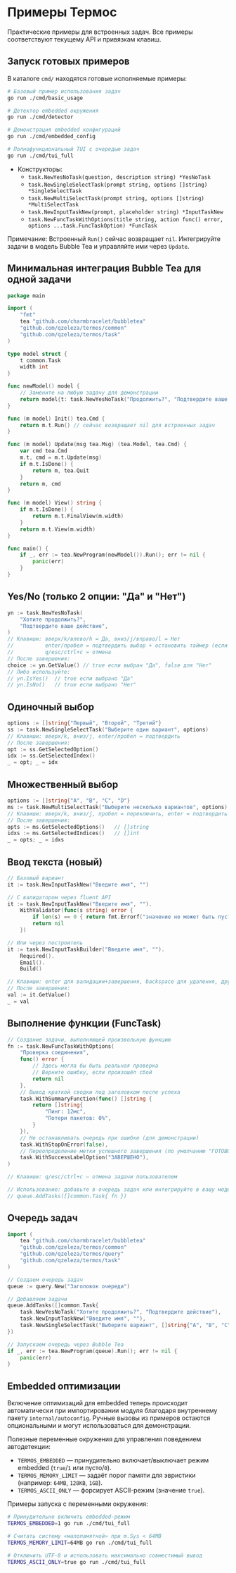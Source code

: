 # Примеры Термос

Практические примеры для встроенных задач. Все примеры соответствуют текущему API и привязкам клавиш.

## Запуск готовых примеров

В каталоге `cmd/` находятся готовые исполняемые примеры:

```bash
# Базовый пример использования задач
go run ./cmd/basic_usage

# Детектор embedded окружения
go run ./cmd/detector

# Демонстрация embedded конфигураций
go run ./cmd/embedded_config

# Полнофункциональный TUI с очередью задач
go run ./cmd/tui_full
```

- Конструкторы:
  - `task.NewYesNoTask(question, description string) *YesNoTask`
  - `task.NewSingleSelectTask(prompt string, options []string) *SingleSelectTask`
  - `task.NewMultiSelectTask(prompt string, options []string) *MultiSelectTask`
  - `task.NewInputTaskNew(prompt, placeholder string) *InputTaskNew`
  - `task.NewFuncTaskWithOptions(title string, action func() error, options ...task.FuncTaskOption) *FuncTask`

Примечание: Встроенный `Run()` сейчас возвращает `nil`. Интегрируйте задачи в модель Bubble Tea и управляйте ими через `Update`.

## Минимальная интеграция Bubble Tea для одной задачи

```go
package main

import (
    "fmt"
    tea "github.com/charmbracelet/bubbletea"
    "github.com/qzeleza/termos/common"
    "github.com/qzeleza/termos/task"
)

type model struct {
    t common.Task
    width int
}

func newModel() model {
    // Замените на любую задачу для демонстрации
    return model{t: task.NewYesNoTask("Продолжить?", "Подтвердите ваше действие"), width: 60}
}

func (m model) Init() tea.Cmd {
    return m.t.Run() // сейчас возвращает nil для встроенных задач
}

func (m model) Update(msg tea.Msg) (tea.Model, tea.Cmd) {
    var cmd tea.Cmd
    m.t, cmd = m.t.Update(msg)
    if m.t.IsDone() {
        return m, tea.Quit
    }
    return m, cmd
}

func (m model) View() string {
    if m.t.IsDone() {
        return m.t.FinalView(m.width)
    }
    return m.t.View(m.width)
}

func main() {
    if _, err := tea.NewProgram(newModel()).Run(); err != nil {
        panic(err)
    }
}
```

## Yes/No (только 2 опции: "Да" и "Нет")

```go
yn := task.NewYesNoTask(
    "Хотите продолжить?",
    "Подтвердите ваше действие",
)
// Клавиши: вверх/k/влево/h = Да, вниз/j/вправо/l = Нет
//          enter/пробел = подтвердить выбор + остановить таймер (если есть)
//          q/esc/ctrl+c = отмена
// После завершения:
choice := yn.GetValue() // true если выбран "Да", false для "Нет"
// Либо используйте:
// yn.IsYes()  // true если выбрано "Да"
// yn.IsNo()   // true если выбрано "Нет"
```

## Одиночный выбор

```go
options := []string{"Первый", "Второй", "Третий"}
ss := task.NewSingleSelectTask("Выберите один вариант", options)
// Клавиши: вверх/k, вниз/j, enter/пробел = подтвердить
// После завершения:
opt := ss.GetSelectedOption()
idx := ss.GetSelectedIndex()
_ = opt; _ = idx
```

## Множественный выбор

```go
options := []string{"A", "B", "C", "D"}
ms := task.NewMultiSelectTask("Выберите несколько вариантов", options)
// Клавиши: вверх/k, вниз/j, пробел = переключить, enter = подтвердить
// После завершения:
opts := ms.GetSelectedOptions()   // []string
idxs := ms.GetSelectedIndices()   // []int
_ = opts; _ = idxs
```

## Ввод текста (новый)

```go
// Базовый вариант
it := task.NewInputTaskNew("Введите имя", "")

// С валидатором через fluent API
it := task.NewInputTaskNew("Введите имя", "").
    WithValidator(func(s string) error {
        if len(s) == 0 { return fmt.Errorf("значение не может быть пустым") }
        return nil
    })

// Или через построитель
it := task.NewInputTaskBuilder("Введите имя", "").
    Required().
    Email().
    Build()

// Клавиши: enter для валидации+завершения, backspace для удаления, другие клавиши добавляют символы
// После завершения:
val := it.GetValue()
_ = val
```

## Выполнение функции (FuncTask)

```go
// Создание задачи, выполняющей произвольную функцию
fn := task.NewFuncTaskWithOptions(
    "Проверка соединения",
    func() error {
        // Здесь могла бы быть реальная проверка
        // Верните ошибку, если произошёл сбой
        return nil
    },
    // Вывод краткой сводки под заголовком после успеха
    task.WithSummaryFunction(func() []string {
        return []string{
            "Пинг: 12мс",
            "Потери пакетов: 0%",
        }
    }),
    // Не останавливать очередь при ошибке (для демонстрации)
    task.WithStopOnError(false),
    // Переопределение метки успешного завершения (по умолчанию "ГОТОВО")
    task.WithSuccessLabelOption("ЗАВЕРШЕНО"),
)

// Клавиши: q/esc/ctrl+c — отмена задачи пользователем

// Использование: добавьте в очередь задач или интегрируйте в вашу модель Bubble Tea
// queue.AddTasks([]common.Task{ fn })
```

## Очередь задач

```go
import (
    tea "github.com/charmbracelet/bubbletea"
    "github.com/qzeleza/termos/common"
    "github.com/qzeleza/termos/query"
    "github.com/qzeleza/termos/task"
)

// Создаем очередь задач
queue := query.New("Заголовок очереди")

// Добавляем задачи
queue.AddTasks([]common.Task{
    task.NewYesNoTask("Хотите продолжить?", "Подтвердите действие"),
    task.NewInputTaskNew("Введите имя", ""),
    task.NewSingleSelectTask("Выберите вариант", []string{"A", "B", "C"}),
})

// Запускаем очередь через Bubble Tea
if _, err := tea.NewProgram(queue).Run(); err != nil {
    panic(err)
}
```

## Embedded оптимизации

Включение оптимизаций для embedded теперь происходит автоматически при импортировании модуля благодаря внутреннему пакету `internal/autoconfig`. Ручные вызовы из примеров остаются опциональными и могут использоваться для демонстрации.

Полезные переменные окружения для управления поведением автодетекции:

- `TERMOS_EMBEDDED` — принудительно включает/выключает режим embedded (`true`/`1` или пусто/`0`).
- `TERMOS_MEMORY_LIMIT` — задаёт порог памяти для эвристики (например: `64MB`, `128KB`, `1GB`).
- `TERMOS_ASCII_ONLY` — форсирует ASCII-режим (значение `true`).

Примеры запуска с переменными окружения:

```bash
# Принудительно включить embedded-режим
TERMOS_EMBEDDED=1 go run ./cmd/tui_full

# Считать систему «малопамятной» при m.Sys < 64MB
TERMOS_MEMORY_LIMIT=64MB go run ./cmd/tui_full

# Отключить UTF-8 и использовать максимально совместимый вывод
TERMOS_ASCII_ONLY=true go run ./cmd/tui_full
